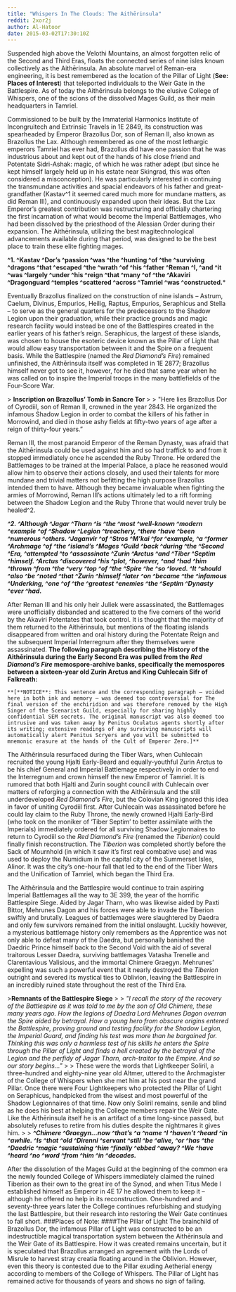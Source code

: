 ```yaml
---
title: "Whispers In The Clouds: The Aithērinsula"
reddit: 2xor2j
author: Al-Hatoor
date: 2015-03-02T17:30:10Z
---
```


Suspended high above the Velothi Mountains, an almost forgotten relic of the Second and Third Eras, floats the connected series of nine isles known collectively as the Aithērinsula. An absolute marvel of Reman-era engineering, it is best remembered as the location of the Pillar of Light (**See: Places of Interest**) that teleported individuals to the Weir Gate in the Battlespire. As of today the Aithērinsula belongs to the elusive College of Whispers, one of the scions of the dissolved Mages Guild, as their main headquarters in Tamriel.

Commissioned to be built by the Immaterial Harmonics Institute of Incongruitech and Extrinsic Travels in 1E 2849, its construction was spearheaded by Emperor Brazollus Dor, son of Reman II, also known as Brazollus the Lax. Although remembered as one of the most lethargic emperors Tamriel has ever had, Brazollus did have one passion that he was industrious about and kept out of the hands of his close friend and Potentate Sidri-Ashak: magic, of which he was rather adept (but since he kept himself largely held up in his estate near Skingrad, this was often considered a misconception). He was particularly interested in continuing the transmundane activities and spacial endeavors of his father and great-grandfather (Kastav^1 it seemed cared much more for mundane matters, as did Reman III), and continuously expanded upon their ideas. But the Lax Emperor’s greatest contribution was restructuring and officially chartering the first incarnation of what would become the Imperial Battlemages, who had been dissolved by the priesthood of the Alessian Order during their expansion. The Aithērinsula, utilizing the best magitechnological advancements available during that period, was designed to be the best place to train these elite fighting mages.

**^1. ^Kastav ^Dor’s ^passion ^was ^the ^hunting ^of ^the ^surviving ^dragons ^that ^escaped ^the ^wrath ^of ^his ^father ^Reman ^I, ^and ^it ^was ^largely ^under ^his ^reign ^that ^many ^of ^the ^Akaviri ^Dragonguard ^temples ^scattered ^across ^Tamriel ^was ^constructed.***

Eventually Brazollus finalized on the construction of nine islands – Astrum, Caelum, Divinus, Empurios, Heilig, Raptus, Empurios, Seraphicus and Stella – to serve as the general quarters for the predecessors to the Shadow Legion upon their graduation, while their practice grounds and magic research facility would instead be one of the Battlespires created in the earlier years of his father’s reign. Seraphicus, the largest of these islands, was chosen to house the esoteric device known as the Pillar of Light that would allow easy transportation between it and the Spire on a frequent basis. While the Battlespire (named the *Red Diamond’s Fire*) remained unfinished, the Aithērinsula itself was completed in 1E 2877; Brazollus himself never got to see it, however, for he died that same year when he was called on to inspire the Imperial troops in the many battlefields of the Four-Score War.

&gt; **Inscription on Brazollus’ Tomb in Sancre Tor**
&gt; 
&gt; "Here lies Brazollus Dor of Cyrodiil, son of Reman II, crowned in the year 2843. He organized the infamous Shadow Legion in order to combat the killers of his father in Morrowind, and died in those ashy fields at fifty-two years of age after a reign of thirty-four years.”

Reman III, the most paranoid Emperor of the Reman Dynasty, was afraid that the Aithērinsula could be used against him and so had traffick to and from it stopped immediately once he ascended the Ruby Throne. He ordered the Battlemages to be trained at the Imperial Palace, a place he reasoned would allow him to observe their actions closely, and used their talents for more mundane and trivial matters not befitting the high purpose Brazollus intended them to have. Although they became invaluable when fighting the armies of Morrowind, Reman III’s actions ultimately led to a rift forming between the Shadow Legion and the Ruby Throne that would never truly be healed^2.

***^2. ^Although ^Jagar ^Tharn ^is ^the ^most ^well-known ^modern ^example ^of ^Shadow ^Legion ^treachery, ^there ^have ^been ^numerous ^others. ^Jaganvir ^of ^Stros ^M’kai ^for ^example, ^a ^former ^Archmage ^of ^the ^island’s ^Mages ^Guild ^back ^during ^the ^Second ^Era, ^attempted ^to ^assassinate ^Zurin ^Arctus ^and ^Tiber ^Septim ^himself. ^Arctus ^discovered ^his ^plot, ^however, ^and ^had ^him ^thrown ^from ^the ^very ^top ^of ^the ^Spire ^he ^so ^loved. ^It ^should ^also ^be ^noted ^that ^Zurin ^himself ^later ^on ^became ^the ^infamous ^Underking, ^one ^of ^the ^greatest ^enemies ^the ^Septim ^Dynasty ^ever ^had.***

After Reman III and his only heir Juliek were assassinated, the Battlemages were unofficially disbanded and scattered to the five corners of the world by the Akaviri Potentates that took control. It is thought that the majority of them returned to the Aithērinsula, but mentions of the floating islands disappeared from written and oral history during the Potentate Reign and the subsequent Imperial Interregnum after they themselves were assassinated. **The following paragraph describing the History of the Aithērinsula during the Early Second Era was pulled from the** ***Red Diamond’s Fire*** **memospore-archive banks, specifically the memospores between a sixteen-year old Zurin Arctus and King Cuhlecain Sifr of Falkreath:**

    **[**NOTICE**: This sentence and the corresponding paragraph – voided here in both ink and memory – was deemed too controversial for The final version of the enchiridion and was therefore removed by the High Singer of the Scenarist Guild, especially for sharing highly confidential SEM secrets. The original manuscript was also deemed too intrusive and was taken away by Penitus Oculatus agents shortly after its writing; extensive readings of any surviving manuscripts will automatically alert Penitus Scryers and you will be submitted to mnemonic erasure at the hands of the Cult of Emperor Zero.]**

The Aithērinsula resurfaced during the Tiber Wars, when Cuhlecain recruited the young Hjalti Early-Beard and equally-youthful Zurin Arctus to be his chief General and Imperial Battlemage respectively in order to end the Interregnum and crown himself the new Emperor of Tamriel. It is rumored that both Hjalti and Zurin sought council with Cuhlecain over matters of reforging a connection with the Aithērinsula and the still underdeveloped *Red Diamond’s Fire*, but the Colovian King ignored this idea in favor of uniting Cyrodiil first. After Cuhlecain was assassinated before he could lay claim to the Ruby Throne, the newly crowned Hjalti Early-Bird (who took on the moniker of ‘Tiber Septim’ to better assimilate with the Imperials) immediately ordered for all surviving Shadow Legionnaires to return to Cyrodiil so the *Red Diamond’s Fire* (renamed the *Tiberion*) could finally finish reconstruction. The *Tiberion* was completed shortly before the Sack of Mournhold (in which it saw it’s first real combative use) and was used to deploy the Numidium in the capital city of the Summerset Isles, Alinor. It was the city’s one-hour fall that led to the end of the Tiber Wars and the Unification of Tamriel, which began the Third Era.

The Aithērinsula and the Battlespire would continue to train aspiring Imperial Battlemages all the way to 3E 399, the year of the horrific Battlespire Siege. Aided by Jagar Tharn, who was likewise aided by Paxti Bittor, Mehrunes Dagon and his forces were able to invade the Tiberion swiftly and brutally. Leagues of battlemages were slaughtered by Daedra and only few survivors remained from the initial onslaught. Luckily however, a mysterious battlemage history only remembers as the Apprentice was not only able to defeat many of the Daedra, but personally banished the Daedric Prince himself back to the Second Void with the aid of several traitorous Lesser Daedra, surviving battlemages Vatasha Trenelle and Clarentavious Valisious, and the immortal Chimere Graegyn. Mehrunes’ expelling was such a powerful event that it nearly destroyed the *Tiberion* outright and severed its mystical ties to Oblivion, leaving the Battlespire in an incredibly ruined state throughout the rest of the Third Era.

&gt;**Remnants of the Battlespire Siege**
&gt;
&gt; *"I recall the story of the recovery of the Battlespire as it was told to me by the son of Old Chimere, these many years ago. How the legions of Daedra Lord Mehrunes Dagon overran the Spire aided by betrayal. How a young hero from obscure origins entered the Battlespire, proving ground and testing facility for the Shadow Legion, the Imperial Guard, and finding his test was more than he bargained for. Thinking this was only a harmless test of his skills he enters the Spire through the Pillar of Light and finds a hell created by the betrayal of the Legion and the perfidy of Jagar Tharn, arch-traitor to the Empire. And so our story begins…"*
&gt; 
&gt; These were the words that Lightkeeper Soliril, a three-hundred and eighty-nine year old Altmer, uttered to the Archmagister of the College of Whispers when she met him at his post near the grand Pillar. Once there were Four Lightkeepers who protected the Pillar of Light on Seraphicus, handpicked from the wisest and most powerful of the Shadow Legionnaires of that time. Now only Soliril remains, senile and blind as he does his best at helping the College members repair the Weir Gate. Like the Aithērinsula itself he is an artifact of a time long-since passed, but absolutely refuses to retire from his duties despite the nightmares it gives him.
&gt; 
&gt; ***^Chimere ^Graegyn…now ^that’s ^a ^name ^I ^haven’t ^heard ^in ^awhile. ^Is ^that ^old ^Direnni ^servant ^still ^be ^alive, ^or ^has ^the ^Daedric ^magic ^sustaining ^him ^finally ^ebbed ^away? ^We ^have ^heard ^no ^word ^from ^him ^in ^decades.***

After the dissolution of the Mages Guild at the beginning of the common era the newly founded College of Whispers immediately claimed the ruined Tiberion as their own to the great ire of the Synod, and when Titus Mede I established himself as Emperor in 4E 17 he allowed them to keep it – although he offered no help in its reconstruction. One-hundred and seventy-three years later the College continues refurbishing and studying the last Battlespire, but their research into restoring the Weir Gate continues to fall short.
###Places of Note:
####The Pillar of Light
The brainchild of Brazollus Dor, the infamous Pillar of Light was constructed to be an indestructible magical transportation system between the Aithērinsula and the Weir Gate of its Battlespire. How it was created remains uncertain, but it is speculated that Brazollus arranged an agreement with the Lords of Misrule to harvest stray creatia floating around in the Oblivion. However, even this theory is contested due to the Pillar exuding Aetherial energy according to members of the College of Whispers. The Pillar of Light has remained active for thousands of years and shows no sign of failing.
